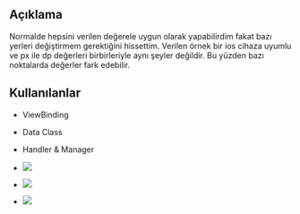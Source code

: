 ## Açıklama
Normalde hepsini verilen değerele uygun olarak yapabilirdim fakat bazı yerleri değiştirmem gerektiğini hissettim.
Verilen örnek bir ios cihaza uyumlu ve px ile dp değerleri birbirleriyle aynı şeyler değildir. Bu yüzden bazı noktalarda değerler fark edebilir.

## Kullanılanlar
- ViewBinding
- Data Class
- Handler & Manager

- ![](https://i.ibb.co/y5HW0Tx/Screenshot-2.png)
- ![](https://i.ibb.co/tz54KGJ/Screenshot-3.png)
- ![](https://i.ibb.co/4j0MRPY/Screenshot-4.png)
